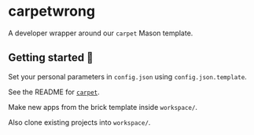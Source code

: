 # carpetwrong

A developer wrapper around our `carpet` Mason template.

## Getting started 🚀

Set your personal parameters in `config.json` using `config.json.template`.

See the README for [`carpet`](carpet/README.md).

Make new apps from the brick template inside `workspace/`.

Also clone existing projects into `workspace/`.
